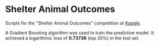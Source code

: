 # Shelter Animal Outcomes

Scripts for the "Shelter Animal Outcomes" competition at [Kaggle](https://www.kaggle.com/c/shelter-animal-outcomes).

A Gradient Boosting algorithm was used to train the predictive model. It achieved a logarithmic loss of **0.73736** (top 20%) in the test set.
